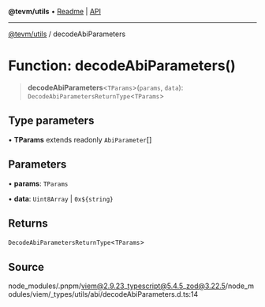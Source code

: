 **@tevm/utils** • [Readme](../README.md) \| [API](../globals.md)

***

[@tevm/utils](../README.md) / decodeAbiParameters

# Function: decodeAbiParameters()

> **decodeAbiParameters**\<`TParams`\>(`params`, `data`): `DecodeAbiParametersReturnType`\<`TParams`\>

## Type parameters

• **TParams** extends readonly `AbiParameter`[]

## Parameters

• **params**: `TParams`

• **data**: `Uint8Array` \| ```0x${string}```

## Returns

`DecodeAbiParametersReturnType`\<`TParams`\>

## Source

node\_modules/.pnpm/viem@2.9.23\_typescript@5.4.5\_zod@3.22.5/node\_modules/viem/\_types/utils/abi/decodeAbiParameters.d.ts:14
